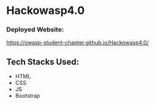 # Hackowasp4.0

### Deployed Website:
https://owasp-student-chapter.github.io/Hackowasp4.0/

## Tech Stacks Used:
- HTML
- CSS
- JS
- Bootstrap
